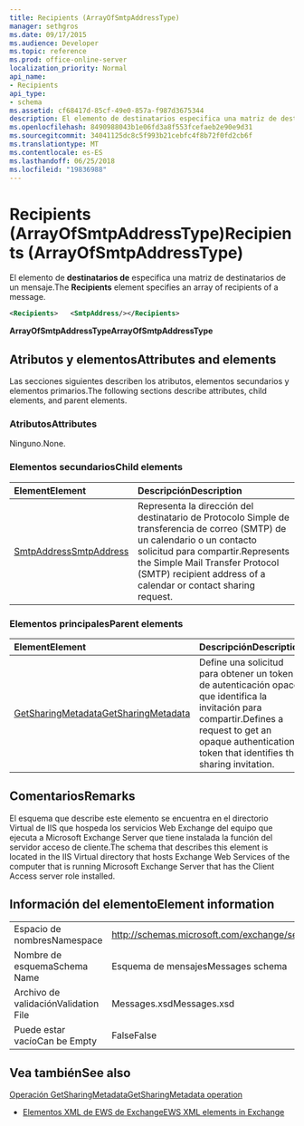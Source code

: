 ```yaml
---
title: Recipients (ArrayOfSmtpAddressType)
manager: sethgros
ms.date: 09/17/2015
ms.audience: Developer
ms.topic: reference
ms.prod: office-online-server
localization_priority: Normal
api_name:
- Recipients
api_type:
- schema
ms.assetid: cf68417d-85cf-49e0-857a-f987d3675344
description: El elemento de destinatarios especifica una matriz de destinatarios de un mensaje.
ms.openlocfilehash: 8490988043b1e06fd3a8f553fcefaeb2e90e9d31
ms.sourcegitcommit: 34041125dc8c5f993b21cebfc4f8b72f0fd2cb6f
ms.translationtype: MT
ms.contentlocale: es-ES
ms.lasthandoff: 06/25/2018
ms.locfileid: "19836988"
---
```

# <a name="recipients-arrayofsmtpaddresstype"></a><span data-ttu-id="3ed06-103">Recipients (ArrayOfSmtpAddressType)</span><span class="sxs-lookup"><span data-stu-id="3ed06-103">Recipients (ArrayOfSmtpAddressType)</span></span>

<span data-ttu-id="3ed06-104">El elemento de **destinatarios de** especifica una matriz de destinatarios de un mensaje.</span><span class="sxs-lookup"><span data-stu-id="3ed06-104">The **Recipients** element specifies an array of recipients of a message.</span></span> 
  
```xml
<Recipients>   <SmtpAddress/></Recipients>
```

 <span data-ttu-id="3ed06-105">**ArrayOfSmtpAddressType**</span><span class="sxs-lookup"><span data-stu-id="3ed06-105">**ArrayOfSmtpAddressType**</span></span>
## <a name="attributes-and-elements"></a><span data-ttu-id="3ed06-106">Atributos y elementos</span><span class="sxs-lookup"><span data-stu-id="3ed06-106">Attributes and elements</span></span>

<span data-ttu-id="3ed06-107">Las secciones siguientes describen los atributos, elementos secundarios y elementos primarios.</span><span class="sxs-lookup"><span data-stu-id="3ed06-107">The following sections describe attributes, child elements, and parent elements.</span></span>
  
### <a name="attributes"></a><span data-ttu-id="3ed06-108">Atributos</span><span class="sxs-lookup"><span data-stu-id="3ed06-108">Attributes</span></span>

<span data-ttu-id="3ed06-109">Ninguno.</span><span class="sxs-lookup"><span data-stu-id="3ed06-109">None.</span></span>
  
### <a name="child-elements"></a><span data-ttu-id="3ed06-110">Elementos secundarios</span><span class="sxs-lookup"><span data-stu-id="3ed06-110">Child elements</span></span>

|<span data-ttu-id="3ed06-111">**Element**</span><span class="sxs-lookup"><span data-stu-id="3ed06-111">**Element**</span></span>|<span data-ttu-id="3ed06-112">**Descripción**</span><span class="sxs-lookup"><span data-stu-id="3ed06-112">**Description**</span></span>|
|:-----|:-----|
|[<span data-ttu-id="3ed06-113">SmtpAddress</span><span class="sxs-lookup"><span data-stu-id="3ed06-113">SmtpAddress</span></span>](smtpaddress.md) <br/> |<span data-ttu-id="3ed06-114">Representa la dirección del destinatario de Protocolo Simple de transferencia de correo (SMTP) de un calendario o un contacto solicitud para compartir.</span><span class="sxs-lookup"><span data-stu-id="3ed06-114">Represents the Simple Mail Transfer Protocol (SMTP) recipient address of a calendar or contact sharing request.</span></span>  <br/> |
   
### <a name="parent-elements"></a><span data-ttu-id="3ed06-115">Elementos principales</span><span class="sxs-lookup"><span data-stu-id="3ed06-115">Parent elements</span></span>

|<span data-ttu-id="3ed06-116">**Element**</span><span class="sxs-lookup"><span data-stu-id="3ed06-116">**Element**</span></span>|<span data-ttu-id="3ed06-117">**Descripción**</span><span class="sxs-lookup"><span data-stu-id="3ed06-117">**Description**</span></span>|
|:-----|:-----|
|[<span data-ttu-id="3ed06-118">GetSharingMetadata</span><span class="sxs-lookup"><span data-stu-id="3ed06-118">GetSharingMetadata</span></span>](getsharingmetadata.md) <br/> |<span data-ttu-id="3ed06-119">Define una solicitud para obtener un token de autenticación opaco que identifica la invitación para compartir.</span><span class="sxs-lookup"><span data-stu-id="3ed06-119">Defines a request to get an opaque authentication token that identifies the sharing invitation.</span></span>  <br/> |
   
## <a name="remarks"></a><span data-ttu-id="3ed06-120">Comentarios</span><span class="sxs-lookup"><span data-stu-id="3ed06-120">Remarks</span></span>

<span data-ttu-id="3ed06-121">El esquema que describe este elemento se encuentra en el directorio Virtual de IIS que hospeda los servicios Web Exchange del equipo que ejecuta a Microsoft Exchange Server que tiene instalada la función del servidor acceso de cliente.</span><span class="sxs-lookup"><span data-stu-id="3ed06-121">The schema that describes this element is located in the IIS Virtual directory that hosts Exchange Web Services of the computer that is running Microsoft Exchange Server that has the Client Access server role installed.</span></span>
  
## <a name="element-information"></a><span data-ttu-id="3ed06-122">Información del elemento</span><span class="sxs-lookup"><span data-stu-id="3ed06-122">Element information</span></span>

|||
|:-----|:-----|
|<span data-ttu-id="3ed06-123">Espacio de nombres</span><span class="sxs-lookup"><span data-stu-id="3ed06-123">Namespace</span></span>  <br/> |http://schemas.microsoft.com/exchange/services/2006/messages  <br/> |
|<span data-ttu-id="3ed06-124">Nombre de esquema</span><span class="sxs-lookup"><span data-stu-id="3ed06-124">Schema Name</span></span>  <br/> |<span data-ttu-id="3ed06-125">Esquema de mensajes</span><span class="sxs-lookup"><span data-stu-id="3ed06-125">Messages schema</span></span>  <br/> |
|<span data-ttu-id="3ed06-126">Archivo de validación</span><span class="sxs-lookup"><span data-stu-id="3ed06-126">Validation File</span></span>  <br/> |<span data-ttu-id="3ed06-127">Messages.xsd</span><span class="sxs-lookup"><span data-stu-id="3ed06-127">Messages.xsd</span></span>  <br/> |
|<span data-ttu-id="3ed06-128">Puede estar vacío</span><span class="sxs-lookup"><span data-stu-id="3ed06-128">Can be Empty</span></span>  <br/> |<span data-ttu-id="3ed06-129">False</span><span class="sxs-lookup"><span data-stu-id="3ed06-129">False</span></span>  <br/> |
   
## <a name="see-also"></a><span data-ttu-id="3ed06-130">Vea también</span><span class="sxs-lookup"><span data-stu-id="3ed06-130">See also</span></span>



[<span data-ttu-id="3ed06-131">Operación GetSharingMetadata</span><span class="sxs-lookup"><span data-stu-id="3ed06-131">GetSharingMetadata operation</span></span>](getsharingmetadata-operation.md)


- [<span data-ttu-id="3ed06-132">Elementos XML de EWS de Exchange</span><span class="sxs-lookup"><span data-stu-id="3ed06-132">EWS XML elements in Exchange</span></span>](ews-xml-elements-in-exchange.md)


